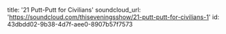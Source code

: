 title: '21 Putt-Putt for Civilians'
soundcloud_url: 'https://soundcloud.com/thiseveningsshow/21-putt-putt-for-civilians-1'
id: 43dbdd02-9b38-4d7f-aee0-8907b57f7573
